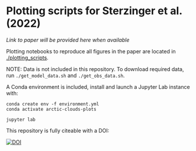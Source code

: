 # Plotting scripts for Sterzinger et al. (2022)

*Link to paper will be provided here when available*

Plotting notebooks to reproduce all figures in the paper are located in [./plotting_scripts](./plotting_scripts).

NOTE: Data is not included in this repository. To download required data, run `./get_model_data.sh` and `./get_obs_data.sh`.

A Conda environment is included, install and launch a Jupyter Lab instance with:
```
conda create env -f environment.yml
conda activate arctic-clouds-plots

jupyter lab
```

This repository is fully citeable with a DOI:

[![DOI](https://zenodo.org/badge/446681579.svg)](https://zenodo.org/badge/latestdoi/446681579)
